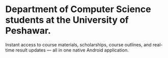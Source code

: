 # Department of Computer Science students at the University of Peshawar.
Instant access to course materials, scholarships, course outlines, and real-time result updates — all in one native Android application.
